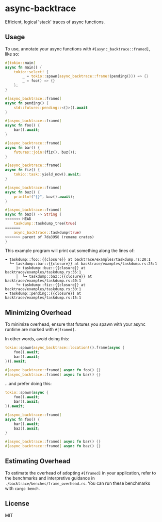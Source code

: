 <!-- Do not edit README.md manually. Instead, edit the module comment of `backtrace/lib.rs`. -->

# async-backtrace

Efficient, logical 'stack' traces of async functions.

## Usage
To use, annotate your async functions with `#[async_backtrace::framed]`,
like so:

```rust
#[tokio::main]
async fn main() {
    tokio::select! {
        _ = tokio::spawn(async_backtrace::frame!(pending())) => {}
        _ = foo() => {}
    };
}

#[async_backtrace::framed]
async fn pending() {
    std::future::pending::<()>().await
}

#[async_backtrace::framed]
async fn foo() {
    bar().await;
}

#[async_backtrace::framed]
async fn bar() {
    futures::join!(fiz(), buz());
}

#[async_backtrace::framed]
async fn fiz() {
    tokio::task::yield_now().await;
}

#[async_backtrace::framed]
async fn buz() {
    println!("{}", baz().await);
}

#[async_backtrace::framed]
async fn baz() -> String {
<<<<<<< HEAD
    taskdump::taskdump_tree(true)
=======
    async_backtrace::taskdump(true)
>>>>>>> parent of 7da3958 (rename crates)
}
```

This example program will print out something along the lines of:

```
╼ taskdump::foo::{{closure}} at backtrace/examples/taskdump.rs:20:1
  └╼ taskdump::bar::{{closure}} at backtrace/examples/taskdump.rs:25:1
     ├╼ taskdump::buz::{{closure}} at backtrace/examples/taskdump.rs:35:1
     │  └╼ taskdump::baz::{{closure}} at backtrace/examples/taskdump.rs:40:1
     └╼ taskdump::fiz::{{closure}} at backtrace/examples/taskdump.rs:30:1
╼ taskdump::pending::{{closure}} at backtrace/examples/taskdump.rs:15:1
```

## Minimizing Overhead
To minimize overhead, ensure that futures you spawn with your async runtime
are marked with `#[framed]`.

In other words, avoid doing this:
```rust
tokio::spawn(async_backtrace::location!().frame(async {
    foo().await;
    bar().await;
})).await;

#[async_backtrace::framed] async fn foo() {}
#[async_backtrace::framed] async fn bar() {}
```
...and prefer doing this:
```rust
tokio::spawn(async {
    foo().await;
    bar().await;
}).await;

#[async_backtrace::framed]
async fn foo() {
    bar().await;
    baz().await;
}

#[async_backtrace::framed] async fn bar() {}
#[async_backtrace::framed] async fn baz() {}
```

## Estimating Overhead
To estimate the overhead of adopting `#[framed]` in your application, refer
to the benchmarks and interpretive guidance in
`./backtrace/benches/frame_overhead.rs`. You can run these benchmarks with
`cargo bench`.

## License

MIT
